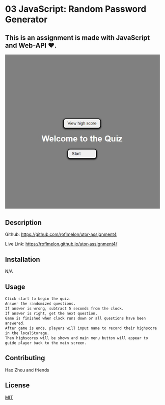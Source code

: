 # 03 JavaScript: Random Password Generator

## This is an assignment is made with JavaScript and Web-API ❤️.

![me](./Assets/Screenshot_2.jpg)

## Description

Github:
https://github.com/roflmelon/utor-assignment4

Live Link: https://roflmelon.github.io/utor-assignment4/

## Installation

N/A

## Usage

```
Click start to begin the quiz.
Answer the randomized questions.
If answer is wrong, subtract 5 seconds from the clock.
If answer is right, get the next question.
Game is finished when clock runs down or all questions have been answered.
After game is ends, players will input name to record their highscore in the localStorage.
Then highscores will be shown and main menu button will appear to guide player back to the main screen.
```

## Contributing

Hao Zhou and friends

## License

[MIT](https://choosealicense.com/licenses/mit/)
